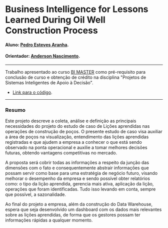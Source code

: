 # Business Intelligence for Lessons Learned During Oil Well Construction Process

#### Aluno: [Pedro Esteves Aranha](https://github.com/peaaranha).
#### Orientador: [Anderson Nascimento](https://github.com/insightds).

---

Trabalho apresentado ao curso [BI MASTER](https://ica.puc-rio.ai/bi-master) como pré-requisito para conclusão de curso e obtenção de crédito na disciplina "Projetos de Sistemas Inteligentes de Apoio à Decisão".

- [Link para o código](https://github.com/peaaranha/bi_master). <!-- caso não aplicável, remover esta linha -->

---

### Resumo

<!-- trocar o texto abaixo pelo resumo do trabalho -->
Este projeto descreve a coleta, análise e definição as principais necessidades do projeto do estudo de caso de Lições aprendidas nas operações de construção de poços. O presente estudo de caso visa auxiliar a área de poços na visualização, entendimento das lições aprendidas registradas e que ajudem a empresa a conhecer o que está sendo observado na ponta operacional e auxilie a tomar melhores decisões futuras, obtendo vantagens competitivas no mercado. 

A proposta será cobrir todas as informações a respeito da junção das dimensões com o fato e consequentemente abstrair informações que possam servir como base para uma estratégia de negócio futuro, visando melhorar o desempenho da empresa e sendo possível obter relatórios como: o tipo da lição aprendida, gerencia mais ativa, aplicação da lição, operações que foram identificadas. Tudo isso levando em conta, sempre que possível, a sazonalidade.

Ao final do projeto a empresa, além da construção do Data Warehouse, espera que seja desenvolvido um dashboard com os dados mais relevantes sobre as lições aprendidas, de forma que os gestores possam ter informações rápidas a qualquer momento.
